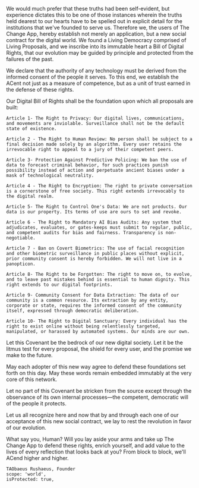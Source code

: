 We would much prefer that these truths had been self-evident, but experience dictates this to be one of those instances wherein the truths held dearest to our hearts have to be spelled out in explicit detail for the institutions that we've founded to serve us. Therefore we, the users of The Change App, hereby establish not merely an application, but a new social contract for the digital world. We found a Living Democracy comprised of Living Proposals, and we inscribe into its immutable heart a Bill of Digital Rights, that our evolution may be guided by principle and protected from the failures of the past.

We declare that the authority of any technology must be derived from the informed consent of the people it serves. To this end, we establish the ACent not just as a measure of competence, but as a unit of trust earned in the defense of these rights.

Our Digital Bill of Rights shall be the foundation upon which all proposals are built:

    Article 1- The Right to Privacy: Our digital lives, communications, and movements are inviolable. Surveillance shall not be the default state of existence.

    Article 2 - The Right to Human Review: No person shall be subject to a final decision made solely by an algorithm. Every user retains the irrevocable right to appeal to a jury of their competent peers.

    Article 3- Protection Against Predictive Policing: We ban the use of data to forecast criminal behavior, for such practices punish possibility instead of action and perpetuate ancient biases under a mask of technological neutrality.

    Article 4 - The Right to Encryption: The right to private conversation is a cornerstone of free society. This right extends irrevocably to the digital realm.

    Article 5- The Right to Control One's Data: We are not products. Our data is our property. Its terms of use are ours to set and revoke.

    Article 6 - The Right to Mandatory AI Bias Audits: Any system that adjudicates, evaluates, or gates-keeps must submit to regular, public, and competent audits for bias and fairness. Transparency is non-negotiable.

    Article 7 - Ban on Covert Biometrics: The use of facial recognition and other biometric surveillance in public places without explicit, prior community consent is hereby forbidden. We will not live in a panopticon.

    Article 8- The Right to be Forgotten: The right to move on, to evolve, and to leave past mistakes behind is essential to human dignity. This right extends to our digital footprints.

    Article 9- Community Consent for Data Extraction: The data of our community is a common resource. Its extraction by any entity, corporate or state, requires the informed consent of the community itself, expressed through democratic deliberation.

    Article 10- The Right to Digital Sanctuary: Every individual has the right to exist online without being relentlessly targeted, manipulated, or harassed by automated systems. Our minds are our own.

Let this Covenant be the bedrock of our new digital society. Let it be the litmus test for every proposal, the shield for every user, and the promise we make to the future.

May each adopter of this new way agree to defend these foundations set forth on this day. May these words remain embedded immutably at the very core of this network.

Let no part of this Covenant be stricken from the source except through the observance of its own internal processes—the competent, democratic will of the people it protects.

Let us all recognize here and now that by and through each one of our acceptance of this new social contract, we lay to rest the revolution in favor of our evolution.

What say you, Human? Will you lay aside your arms and take up The Change App to defend these rights, enrich yourself, and add value to the lives of every reflection that looks back at you? From block to block, we'll ACend higher and higher.

    TAObaeus Rushaeus, Founder
    scope: 'world',
    isProtected: true,
